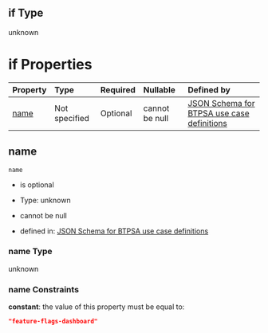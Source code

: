 ## if Type

unknown

# if Properties

| Property      | Type          | Required | Nullable       | Defined by                                                                                                                                                                                                        |
| :------------ | :------------ | :------- | :------------- | :---------------------------------------------------------------------------------------------------------------------------------------------------------------------------------------------------------------- |
| [name](#name) | Not specified | Optional | cannot be null | [JSON Schema for BTPSA use case definitions](btpsa-usecase-properties-services-items-allof-2-then-allof-22-if-properties-name.md "undefined#/properties/services/items/allOf/2/then/allOf/22/if/properties/name") |

## name



`name`

*   is optional

*   Type: unknown

*   cannot be null

*   defined in: [JSON Schema for BTPSA use case definitions](btpsa-usecase-properties-services-items-allof-2-then-allof-22-if-properties-name.md "undefined#/properties/services/items/allOf/2/then/allOf/22/if/properties/name")

### name Type

unknown

### name Constraints

**constant**: the value of this property must be equal to:

```json
"feature-flags-dashboard"
```
